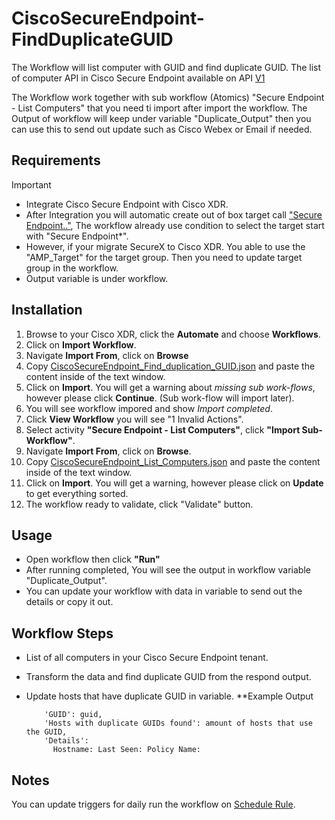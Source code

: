 # CiscoSecureEndpoint-FindDuplicateGUID
The Workflow will list computer with GUID and find duplicate GUID. The list of computer API in Cisco Secure Endpoint available on API [V1](https://developer.cisco.com/docs/secure-endpoint/v1-api-reference-computer/)

The Workflow work together with sub workflow (Atomics) "Secure Endpoint - List Computers" that you need ti import after import the workflow.
The Output of workflow will keep under variable "Duplicate_Output" then you can use this to send out update such as Cisco Webex or Email if needed.

## Requirements
  > [!IMPORTANT]
  >  -  Integrate Cisco Secure Endpoint with Cisco XDR.
  >  -  After Integration you will automatic create out of box target call ["Secure Endpoint.."](https://docs.xdr.security.cisco.com/Content/Automate/targets-integration-module.htm), The workflow already use condition to select the target start with "Secure Endpoint*".
  >  -  However, if your migrate SecureX to Cisco XDR. You able to use the "AMP_Target" for the target group. Then you need to update target group in the workflow.
  >  -  Output variable is under workflow.

## Installation
  1. Browse to your Cisco XDR, click the **Automate** and choose **Workflows**.
  2. Click on **Import Workflow**.
  3. Navigate **Import From**, click on **Browse**
  4. Copy [CiscoSecureEndpoint_Find_duplication_GUID.json](https://github.com/ciscotee/CiscoSecureEndpoint-FindDuplicateGUID/blob/main/CiscoSecureEndpoint_Find_duplication_GUID.json) and paste the content inside of the text window.
  5. Click on **Import**. You will get a warning about *missing sub work-flows*, however please click **Continue**. (Sub work-flow will import later).
  6. You will see workflow impored and show *Import completed*.
  7. Click **View Workflow** you will see "1 Invalid Actions".
  8. Select activity **"Secure Endpoint - List Computers"**, click **"Import Sub-Workflow"**.
  9. Navigate **Import From**, click on **Browse**.
  10. Copy [CiscoSecureEndpoint_List_Computers.json](https://github.com/ciscotee/CiscoSecureEndpoint-FindDuplicateGUID/blob/main/Atomics/CiscoSecureEndpoint_List_Computers.json) and paste the content inside of the text window.
  11. Click on **Import**. You will get a warning, however please click on **Update** to get everything sorted.
  12. The workflow ready to validate, click "Validate" button.

## Usage
  - Open workflow then click **"Run"**
  - After running completed, You will see the output in workflow variable "Duplicate_Output".
  - You can update your workflow with data in variable to send out the details or copy it out.

## Workflow Steps
  - List of all computers in your Cisco Secure Endpoint tenant.
  - Transform the data and find duplicate GUID from the respond output.
  - Update hosts that have duplicate GUID in variable.
    **Example Output

            'GUID': guid,
            'Hosts with duplicate GUIDs found': amount of hosts that use the GUID,
            'Details':
              Hostname: Last Seen: Policy Name:

## Notes
You can update triggers for daily run the workflow on [Schedule Rule](https://docs.xdr.security.cisco.com/Content/Automate/rules-schedule.htm).

